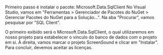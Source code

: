 Primeiro passo é instalar o pacote: Microsoft.Data.SqlClient
No Visual Studio, vamos em "Ferramentas > Gerenciador de Pacotes do NuGet > Gerenciar Pacotes do NuGet para a Solução…". Na aba "Procurar", vamos pesquisar por "SQL Client".

O primeiro exibido será o Microsoft.Data.SqlClient, o qual utilizaremos em nosso projeto para estabelecer o vínculo do banco de dados com o projeto em si. À direita, vamos marcar o projeto ScreenSound e clicar em "Instalar". Para concluir, devemos aceitar as licenças.
